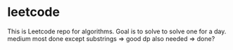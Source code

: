 # leetcode

This is Leetcode repo for algorithms. Goal is to solve to solve one for a day.
medium most done except substrings => good
dp also needed => done?
